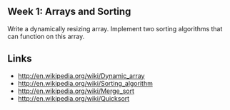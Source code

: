 Week 1: Arrays and Sorting
--------------------------

Write a dynamically resizing array. Implement two sorting algorithms that can function on this array.

Links
-----

  * http://en.wikipedia.org/wiki/Dynamic_array
  * http://en.wikipedia.org/wiki/Sorting_algorithm
  * http://en.wikipedia.org/wiki/Merge_sort
  * http://en.wikipedia.org/wiki/Quicksort
